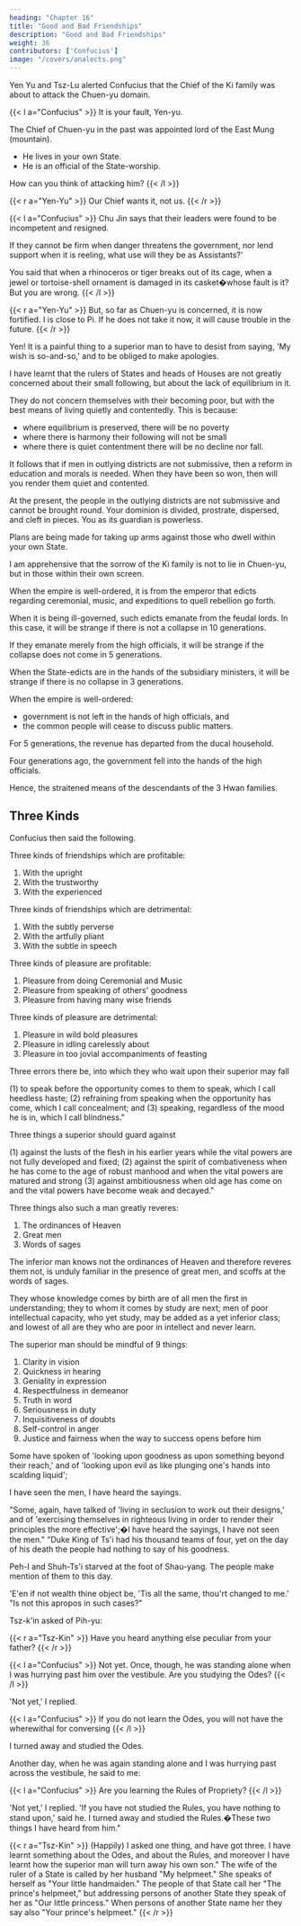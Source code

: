 ```yaml
---
heading: "Chapter 16"
title: "Good and Bad Friendships"
description: "Good and Bad Friendships"
weight: 36
contributors: ['Confucius']
image: "/covers/analects.png"
---
```




Yen Yu and Tsz-Lu alerted Confucius that the Chief of the Ki family was about to attack the Chuen-yu domain.

{{< l a="Confucius" >}}
It is your fault, Yen-yu.

The Chief of Chuen-yu in the past was appointed lord of the East Mung (mountain).
- He lives in your own State.
- He is an official of the State-worship.

How can you think of attacking him?
{{< /l >}}


{{< r a="Yen-Yu" >}}
Our Chief wants it, not us.
{{< /r >}}

{{< l a="Confucius" >}}
Chu Jin says that their leaders were found to be incompetent and resigned. 

<!-- 'Having made manifest their powers and taken their place in the official list, when they find themselves incompetent they resign; --> 

If they cannot be firm when danger threatens the government, nor lend support when it is reeling, what use will they be as Assistants?' 

You said that when a rhinoceros or tiger breaks out of its cage, when a jewel or tortoise-shell ornament is damaged in its casket�whose fault is it? But you are wrong.
{{< /l >}}


{{< r a="Yen-Yu" >}}
But, so far as Chuen-yu is concerned, it is now fortified. I is close to Pi. If he does not take it now, it will cause trouble in the future.
{{< /r >}}



Yen! It is a painful thing to a superior man to have to desist from saying, 'My wish is so-and-so,' and to be obliged to make apologies. 

I have learnt that the rulers of States and heads of Houses are not greatly concerned about their small following, but about the lack of equilibrium in it. 

They do not concern themselves with their becoming poor, but with the best means of living quietly and contentedly. This is because:
- where equilibrium is preserved, there will be no poverty
- where there is harmony their following will not be small
- where there is quiet contentment there will be no decline nor fall. 



It follows that if men in outlying districts are not submissive, then a reform in education and morals is needed. When they have been so won, then will you render them quiet and contented. 

At the present, <!--  time you two are Assistants of your Chief; --> the people in the outlying districts are not submissive and cannot be brought round. Your dominion is divided, prostrate, dispersed, and cleft in pieces. You as its guardian is powerless. 

Plans are being made for taking up arms against those who dwell within your own State. 

I am apprehensive that the sorrow of the Ki family is not to lie in Chuen-yu, but in those within their own screen.


When the empire is well-ordered, it is from the emperor that edicts regarding ceremonial, music, and expeditions to quell rebellion go forth. 

When it is being ill-governed, such edicts emanate from the feudal lords. In this case, it will be strange if there is not a collapse in 10 generations. 

If they emanate merely from the high officials, it will be strange if the collapse does not come in 5 generations. 

When the State-edicts are in the hands of the subsidiary ministers, it will be strange if there is no collapse in 3 generations. 

When the empire is well-ordered:
- government is not left in the hands of high officials, and
- the common people will cease to discuss public matters.

For 5 generations, the revenue has departed from the ducal household. 

Four generations ago, the government fell into the hands of the high officials. 

Hence, the straitened means of the descendants of the 3 Hwan families. 


## Three Kinds

Confucius then said the following.

Three kinds of friendships which are profitable:

1. With the upright
2. With the trustworthy
3. With the experienced

Three kinds of friendships which are detrimental:

1. With the subtly perverse
2. With the artfully pliant
3. With the subtle in speech

Three kinds of pleasure are profitable:

1. Pleasure from doing Ceremonial and Music
2. Pleasure from speaking of others' goodness
3. Pleasure from having many wise friends

Three kinds of pleasure are detrimental:

1. Pleasure in wild bold pleasures
2. Pleasure in idling carelessly about
3. Pleasure in too jovial accompaniments of feasting

Three errors there be, into which they who wait upon their superior may fall

(1) to speak before the opportunity comes to them to speak, which I call heedless haste; 
(2) refraining from speaking when the opportunity has come, which I call concealment; and 
(3) speaking, regardless of the mood he is in, which I call blindness." 

Three things a superior should guard against 

(1) against the lusts of the flesh in his earlier years while the vital powers are not fully developed and fixed; 
(2) against the spirit of combativeness when he has come to the age of robust manhood and when the vital powers are matured and strong
(3) against ambitiousness when old age has come on and the vital powers have become weak and decayed." 

Three things also such a man greatly reveres:

1. The ordinances of Heaven
2. Great men
3. Words of sages

The inferior man knows not the ordinances of Heaven and therefore reveres them not, is unduly familiar in the presence of great men, and scoffs at the words of sages.

They whose knowledge comes by birth are of all men the first in understanding; they to whom it comes by study are next; men of poor intellectual capacity, who yet study, may be added as a yet inferior class; and lowest of all are they who are poor in intellect and never learn.

The superior man should be mindful of 9 things:
1. Clarity in vision
2. Quickness in hearing
3. Geniality in expression
4. Respectfulness in demeanor
5. Truth in word
6. Seriousness in duty
7. Inquisitiveness of doubts
8. Self-control in anger
9. Justice and fairness when the way to success opens before him 

Some have spoken of 'looking upon goodness as upon something beyond their reach,' and of 'looking upon evil as like plunging one's hands into scalding liquid'; 

I have seen the men, I have heard the sayings. 

"Some, again, have talked of 'living in seclusion to work out their designs,' and of 'exercising themselves in righteous living in order to render their principles the more effective';�I have heard the sayings, I have not seen the men." "Duke King of Ts'i had his thousand teams of four, yet on the day of his death the people had nothing to say of his goodness. 

Peh-I and Shuh-Ts'i starved at the foot of Shau-yang. The people make mention of them to this day. 

'E'en if not wealth thine object be, 'Tis all the same, thou'rt changed to me.' "Is not this apropos in such cases?" 


Tsz-k'in asked of Pih-yu:

{{< r a="Tsz-Kin" >}}
Have you heard anything else peculiar from your father?
{{< /r >}}

{{< l a="Confucius" >}}
Not yet. Once, though, he was standing alone when I was hurrying past him over the vestibule. Are you studying the Odes?
{{< /l >}}

'Not yet,' I replied. 

{{< l a="Confucius" >}}
If you do not learn the Odes, you will not have the wherewithal for conversing
{{< /l >}}

I turned away and studied the Odes. 

Another day, when he was again standing alone and I was hurrying past across the vestibule, he said to me:

{{< l a="Confucius" >}}
Are you learning the Rules of Propriety?
{{< /l >}}


'Not yet,' I replied. 'If you have not studied the Rules, you have nothing to stand upon,' said he. I turned away and studied the Rules.�These two things I have heard from him." 

{{< r a="Tsz-Kin" >}}
(Happily) I asked one thing, and have got three. I have learnt something about the Odes, and about the Rules, and moreover I have learnt how the superior man will turn away his own son." The wife of the ruler of a State is called by her husband "My helpmeet." She speaks of herself as "Your little handmaiden." The people of that State call her "The prince's helpmeet," but addressing persons of another State they speak of her as "Our little princess." When persons of another State name her they say also "Your prince's helpmeet." 
{{< /r >}}
